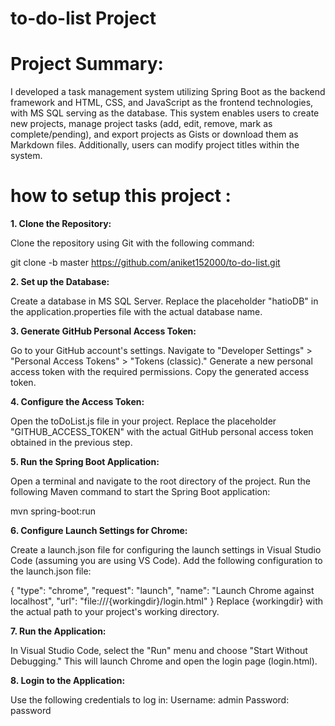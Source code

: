 # to-do-list Project

# Project Summary:

I developed a task management system utilizing Spring Boot as the backend framework and HTML, CSS, and JavaScript as the frontend technologies, with MS SQL serving as the database. This system enables users to create new projects, manage project tasks (add, edit, remove, mark as complete/pending), and export projects as Gists or download them as Markdown files. Additionally, users can modify project titles within the system.

# how to setup this project :

**1. Clone the Repository:**

Clone the repository using Git with the following command:

git clone -b master https://github.com/aniket152000/to-do-list.git

**2. Set up the Database:**

Create a database in MS SQL Server.
Replace the placeholder "hatioDB" in the application.properties file with the actual database name.

**3. Generate GitHub Personal Access Token:**

Go to your GitHub account's settings.
Navigate to "Developer Settings" > "Personal Access Tokens" > "Tokens (classic)."
Generate a new personal access token with the required permissions.
Copy the generated access token.

**4. Configure the Access Token:**

Open the toDoList.js file in your project.
Replace the placeholder "GITHUB_ACCESS_TOKEN" with the actual GitHub personal access token obtained in the previous step.

**5. Run the Spring Boot Application:**

Open a terminal and navigate to the root directory of the project.
Run the following Maven command to start the Spring Boot application:

mvn spring-boot:run

**6. Configure Launch Settings for Chrome:**

Create a launch.json file for configuring the launch settings in Visual Studio Code (assuming you are using VS Code).
Add the following configuration to the launch.json file:

{
    "type": "chrome",
    "request": "launch",
    "name": "Launch Chrome against localhost",
    "url": "file:///{workingdir}/login.html"
}
Replace {workingdir} with the actual path to your project's working directory.

**7. Run the Application:**

In Visual Studio Code, select the "Run" menu and choose "Start Without Debugging."
This will launch Chrome and open the login page (login.html).

**8. Login to the Application:**

Use the following credentials to log in:
Username: admin
Password: password



